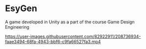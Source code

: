# EsyGen
A game developed in Unity as a part of the course Game Design Engineering

https://user-images.githubusercontent.com/82922911/208736934-faae3494-68fa-4943-bbf6-c9fa66527fa3.mp4
